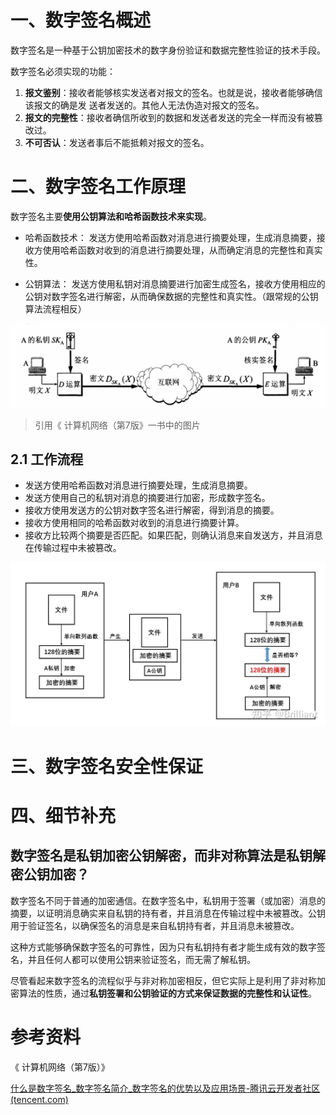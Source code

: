 # 一、数字签名概述

数字签名是一种基于公钥加密技术的数字身份验证和数据完整性验证的技术手段。

数字签名必须实现的功能：

1. **报文鉴别**：接收者能够核实发送者对报文的签名。也就是说，接收者能够确信该报文的确是发
   送者发送的。其他人无法伪造对报文的签名。
2. **报文的完整性**：接收者确信所收到的数据和发送者发送的完全一样而没有被篡改过。
3. **不可否认**：发送者事后不能抵赖对报文的签名。



# 二、数字签名工作原理

数字签名主要**使用公钥算法和哈希函数技术来实现**。

- 哈希函数技术： 发送方使用哈希函数对消息进行摘要处理，生成消息摘要，接收方使用哈希函数对收到的消息进行摘要处理，从而确定消息的完整性和真实性。

- 公钥算法： 发送方使用私钥对消息摘要进行加密生成签名，接收方使用相应的公钥对数字签名进行解密，从而确保数据的完整性和真实性。（跟常规的公钥算法流程相反）



![image-20240225170915590](images/image-20240225170915590.png)

> 引用《 计算机网络（第7版》一书中的图片



## 2.1 工作流程

- 发送方使用哈希函数对消息进行摘要处理，生成消息摘要。
- 发送方使用自己的私钥对消息的摘要进行加密，形成数字签名。
- 接收方使用发送方的公钥对数字签名进行解密，得到消息的摘要。
- 接收方使用相同的哈希函数对收到的消息进行摘要计算。
- 接收方比较两个摘要是否匹配。如果匹配，则确认消息来自发送方，并且消息在传输过程中未被篡改。

![img](images/v2-45bef59f22d16bac16e41ce888f53667_r.jpg)



# 三、数字签名安全性保证







# 四、细节补充

## 数字签名是私钥加密公钥解密，而非对称算法是私钥解密公钥加密？

数字签名不同于普通的加密通信。在数字签名中，私钥用于签署（或加密）消息的摘要，以证明消息确实来自私钥的持有者，并且消息在传输过程中未被篡改。公钥用于验证签名，以确保签名的消息是来自私钥持有者，并且消息未被篡改。

这种方式能够确保数字签名的可靠性，因为只有私钥持有者才能生成有效的数字签名，并且任何人都可以使用公钥来验证签名，而无需了解私钥。

尽管看起来数字签名的流程似乎与非对称加密相反，但它实际上是利用了非对称加密算法的性质，通过**私钥签署和公钥验证的方式来保证数据的完整性和认证性**。





# 参考资料

《 计算机网络（第7版）》

[什么是数字签名_数字签名简介_数字签名的优势以及应用场景-腾讯云开发者社区 (tencent.com)](https://cloud.tencent.com/developer/techpedia/1817)